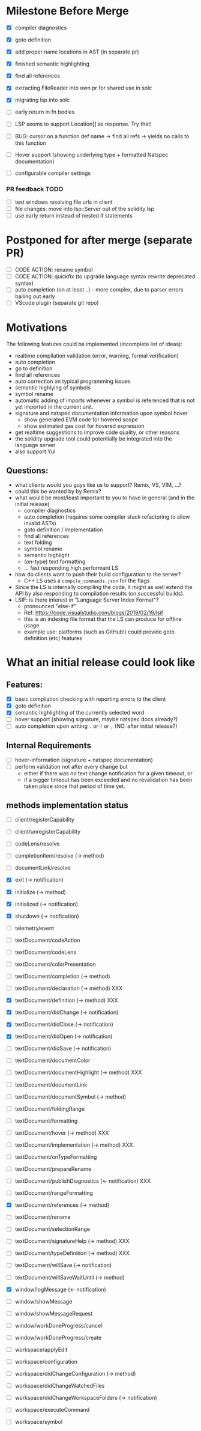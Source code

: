 # Milestone Before Merge

- [x] compiler diagnostics
- [x] goto definition
- [x] add proper name locations in AST (in separate pr)
- [x] finished semantic highlighting
- [x] find all references
- [x] extracting FileReader into own pr for shared use in solc
- [x] migrating lsp into solc

- [ ] early return in fn bodies
- [ ] LSP seems to support Location[] as response. Try that!
- [ ] BUG: cursor on a function def name -> find all refs -> yields no calls to this function

- [ ] Hover support (showing underlying type + formatted Natspec documentation)
- [ ] configurable compiler settings

### PR feedback TODO

- [ ] test windows resolving file urls in client
- [ ] file changes: move into lsp::Server out of the solidity lsp
- [ ] use early return instead of nested if statements

# Postponed for after merge (separate PR)

- [ ] CODE ACTION: rename symbol
- [ ] CODE ACTION: quickfix (to upgrade language syntax rewrite deprecated syntax)
- [ ] auto completion (on at least `.`) - more complex, due to parser errors bailing out early
- [ ] VScode plugin (separate git repo)

# Motivations

The following features could be implemented (incomplete list of ideas):

- realtime compilation validation (error, warning, formal verification)
- auto completion
- go to definition
- find all references
- auto correction on typical programming issues
- semantic highlying of symbols
- symbol rename
- automatic adding of imports whenever a symbol is referenced that is not yet imported in the current unit.
- signature and natspec documentation information upon symbol hover
  - show generated EVM code for hovered scope
  - show estimated gas cost for hovered expression
- get realtime suggestions to improve code quality, or other reasons
- the solidity upgrade tool could potentially be integrated into the language server
- also support Yul

## Questions:

- what clients would you guys like us to support? Remix, VS, VIM, ...?
- could this be wanted by by Remix?
- what would be most/least important to you to have in general (and in the initial release)
  - compiler diagnostics
  - auto completion (requires some compiler stack refactoring to allow invalid ASTs)
  - goto definition / implementation
  - find all references
  - text folding
  - symbol rename
  - semantic highlight
  - (on-type) text formatting
  - ... fast responding high performant LS
- how do clients want to push their build configuration to the server?
  - C++ LS uses a `compile_commands.json` for the flags
- Since the LS is internally compiling the code, it might as well extend the API by
  also responding to compilation results (on successful builds).
- LSIF: is there interest in "Language Server Index Format"?
  - pronounced "else-if"
  - Ref: https://code.visualstudio.com/blogs/2019/02/19/lsif
  - this is an indexing file format that the LS can produce for offline usage
  - example use: platforms (such as GitHub!) could provide goto definition (etc) features

# What an initial release could look like

## Features:

- [x] basic compilation checking with reporting errors to the client
- [x] goto definition
- [x] semantic highlighting of the currently selected word
- [ ] hover support (showing signature, maybe natspec docs already?)
- [ ] auto completion upon writing `.` or `(` or `,` (NO. after initial release?)

## Internal Requirements

- [ ] hover-information (signature + natspec documentation)
- [ ] perform validation not after every change but
  - either if there was no text change notification for a given timeout, or
  - if a bigger timeout has been exceeded and no revalidation has been taken place since that period of time yet.

## methods implementation status

- [ ] client/registerCapability
- [ ] client/unregisterCapability
- [ ] codeLens/resolve
- [ ] completionItem/resolve (-> method)
- [ ] documentLink/resolve
- [x] exit (-> notification)
- [x] initialize (-> method)
- [x] initialized (-> notification)
- [x] shutdown (-> notification)
- [ ] telemetry/event
- [ ] textDocument/codeAction
- [ ] textDocument/codeLens
- [ ] textDocument/colorPresentation
- [ ] textDocument/completion (-> method)
- [ ] textDocument/declaration (-> method) XXX
- [x] textDocument/definition (-> method) XXX
- [x] textDocument/didChange (-> notification)
- [x] textDocument/didClose (-> notification)
- [x] textDocument/didOpen (-> notification)
- [ ] textDocument/didSave (-> notification)
- [ ] textDocument/documentColor
- [ ] textDocument/documentHighlight (-> method) XXX
- [ ] textDocument/documentLink
- [ ] textDocument/documentSymbol (-> method)
- [ ] textDocument/foldingRange
- [ ] textDocument/formatting
- [ ] textDocument/hover (-> method) XXX
- [ ] textDocument/implementation (-> method) XXX
- [ ] textDocument/onTypeFormatting
- [ ] textDocument/prepareRename
- [ ] textDocument/publishDiagnostics (<- notification) XXX
- [ ] textDocument/rangeFormatting
- [x] textDocument/references (-> method)
- [ ] textDocument/rename
- [ ] textDocument/selectionRange
- [ ] textDocument/signatureHelp (-> method) XXX
- [ ] textDocument/typeDefinition (-> method) XXX
- [ ] textDocument/willSave (-> notification)
- [ ] textDocument/willSaveWaitUntil (-> method)
- [x] window/logMessage (<- notification)
- [ ] window/showMessage
- [ ] window/showMessageRequest
- [ ] window/workDoneProgress/cancel
- [ ] window/workDoneProgress/create
- [ ] workspace/applyEdit
- [ ] workspace/configuration
- [ ] workspace/didChangeConfiguration (-> method)
- [ ] workspace/didChangeWatchedFiles
- [ ] workspace/didChangeWorkspaceFolders (-> notification)
- [ ] workspace/executeCommand
- [ ] workspace/symbol

